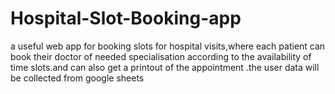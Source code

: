 # Hospital-Slot-Booking-app
a useful web app  for booking slots for hospital visits,where each patient can book their doctor of needed specialisation according to the availability of time slots.and can also get a printout of the appointment .the user data will be collected from google sheets
